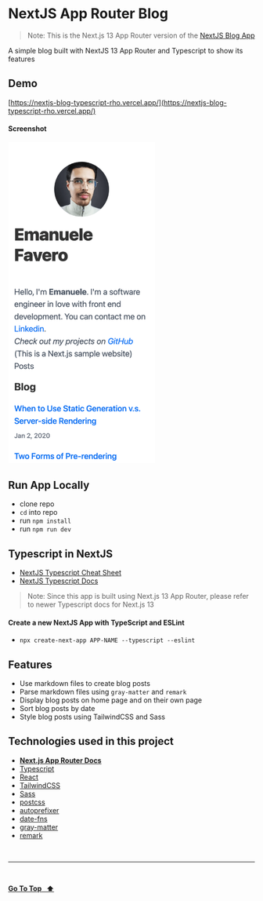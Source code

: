 # NextJS App Router Blog

> Note: This is the Next.js 13 App Router version of the [NextJS Blog App](https://github.com/emanuelefavero/nextjs-blog)

A simple blog built with NextJS 13 App Router and Typescript to show its features

## Demo

[https://nextjs-blog-typescript-rho.vercel.app/](https://nextjs-blog-typescript-rho.vercel.app/)

#### Screenshot

<img src="screenshot.png" alt="screenshot" width="300">

## Run App Locally

- clone repo
- `cd` into repo
- run `npm install`
- run `npm run dev`

## **Typescript in NextJS**

- [NextJS Typescript Cheat Sheet](https://github.com/emanuelefavero/nextjs-typescript)
- [NextJS Typescript Docs](https://nextjs.org/docs/basic-features/typescript)

> Note: Since this app is built using Next.js 13 App Router, please refer to newer Typescript docs for Next.js 13

#### Create a new NextJS App with TypeScript and ESLint

- `npx create-next-app APP-NAME --typescript --eslint`

## Features

- Use markdown files to create blog posts
- Parse markdown files using `gray-matter` and `remark`
- Display blog posts on home page and on their own page
- Sort blog posts by date
- Style blog posts using TailwindCSS and Sass

## Technologies used in this project

- [**Next.js App Router Docs**](https://nextjs.org/docs/app)
- [Typescript](https://www.typescriptlang.org/)
- [React](https://reactjs.org/)
- [TailwindCSS](https://tailwindcss.com/)
- [Sass](https://sass-lang.com/)
- [postcss](https://postcss.org/)
- [autoprefixer](https://www.npmjs.com/package/autoprefixer)
- [date-fns](https://date-fns.org/)
- [gray-matter](https://www.npmjs.com/package/gray-matter)
- [remark](https://www.npmjs.com/package/remark)

&nbsp;

---

&nbsp;

[**Go To Top &nbsp; ⬆️**](#demo)

